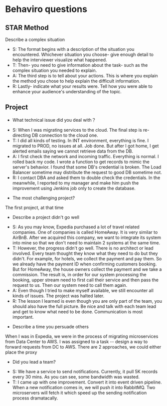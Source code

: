 # Behaviro questions

## STAR Method

Describe a complex situation

- S: The format begins with a description of the situation you encountered. Whichever situation you choose- give enough detail to help the interviewer visualize what happened.
- T: Then- you need to give information about the task- such as the complex situation you needed to explain.
- A: The third step is to tell about your actions. This is where you explain the method you chose to help explain the difficult information.
- R:  Lastly- indicate what your results were. Tell how you were able to enhance your audience's understanding of the topic.

## Project

* What technical issue did you deal with？

- S: When I was migrating services to the cloud. The final step is re-directing DB connection to the cloud one. 
- T: I did all kinds of testing. In INT environment, everything is fine. I migrated to PROD, no issues at all. Job done. But after I got home, I get alerted emails saying we cannot retrieve data from the DB.
- A: I first check the network and incoming traffic. Everything is normal. I rolled back my code. I wrote a function to get records to mimic the server's behavior. I found that some DB's credential is broken. The Load Balancer sometime may distribute the request to good DB sometime not.
- R: I contact DBA and asked them to double check the credentials. In the meanwhile, I reported to my manager and make him push the improvement using Jenkins job only to create the database. 


* The most challenging project?

The first project, at that time


* Describe a project didn't go well

- S: As you may know, Expedia purchased a lot of travel related companies. One of companies is called HomeAway. It is very similar to AirBnB. After we acquired this company, we want to integrate its system into mine so that we don't need to maintain 2 systems at the same time.
- T: However, the progress didn't go well. There is no architect or lead involved. Every team thought they know what they need to do but they didn't. For example, for hotels, we collect the payment and pay them. So we already have the payment ID when confirming customers booking. But for HomeAway, the house owners collect the payment and we take a commission. The result is, in order for our system processing the booking, upper stream need to first call their service and then pass the request to us. Then our system need to call them again.
- A: Even though I tried to make myself available, we still encounter all kinds of issues. The project was halted later.
- R: The lesson I learned is even though you are only part of the team, you should also have the full picture. Be nice and talk with each team lead and get to know what need to be done. Communication is most important.

* Describe a time you persuade others

When I was in Expedia, we were in the process of migrating microservices from Data Center to AWS. I was assigned to a task -- design a way to forward requests from DC to AWS. There are 2 approaches, we could either place the proxy 


* Did you lead a team?

- S: We have a service to send notifications. Currently, it pull 5K records every 30 mins. As you can see, some bandwidth was wasted.
- T: I came up with one improvement. Convert it into event driven pipeline. When a new notification comes in, we will push it into RabbitMQ. Two microservers will fetch it which speed up the sending notification process dramatacally.